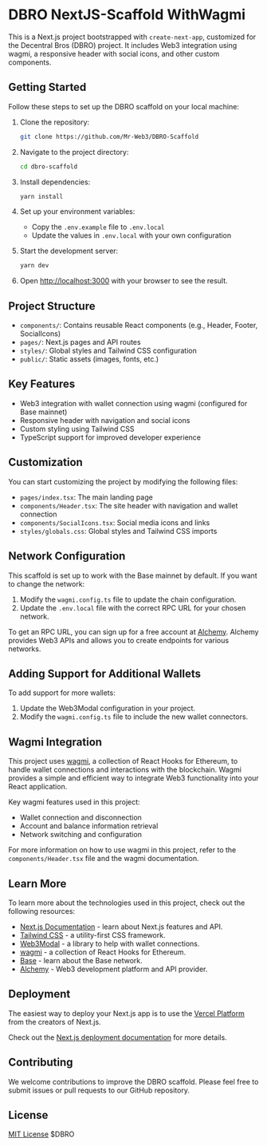 # DBRO NextJS-Scaffold WithWagmi

This is a Next.js project bootstrapped with `create-next-app`, customized for the Decentral Bros (DBRO) project. It includes Web3 integration using wagmi, a responsive header with social icons, and other custom components.

## Getting Started

Follow these steps to set up the DBRO scaffold on your local machine:

1. Clone the repository:
   ```bash
   git clone https://github.com/Mr-Web3/DBRO-Scaffold
   ```

2. Navigate to the project directory:
   ```bash
   cd dbro-scaffold
   ```

3. Install dependencies:
   ```bash
   yarn install
   ```

4. Set up your environment variables:
   - Copy the `.env.example` file to `.env.local`
   - Update the values in `.env.local` with your own configuration

5. Start the development server:
   ```bash
   yarn dev
   ```

6. Open [http://localhost:3000](http://localhost:3000) with your browser to see the result.

## Project Structure

- `components/`: Contains reusable React components (e.g., Header, Footer, SocialIcons)
- `pages/`: Next.js pages and API routes
- `styles/`: Global styles and Tailwind CSS configuration
- `public/`: Static assets (images, fonts, etc.)

## Key Features

- Web3 integration with wallet connection using wagmi (configured for Base mainnet)
- Responsive header with navigation and social icons
- Custom styling using Tailwind CSS
- TypeScript support for improved developer experience

## Customization

You can start customizing the project by modifying the following files:

- `pages/index.tsx`: The main landing page
- `components/Header.tsx`: The site header with navigation and wallet connection
- `components/SocialIcons.tsx`: Social media icons and links
- `styles/globals.css`: Global styles and Tailwind CSS imports

## Network Configuration

This scaffold is set up to work with the Base mainnet by default. If you want to change the network:

1. Modify the `wagmi.config.ts` file to update the chain configuration.
2. Update the `.env.local` file with the correct RPC URL for your chosen network.

To get an RPC URL, you can sign up for a free account at [Alchemy](https://www.alchemy.com/). Alchemy provides Web3 APIs and allows you to create endpoints for various networks.

## Adding Support for Additional Wallets

To add support for more wallets:

1. Update the Web3Modal configuration in your project.
2. Modify the `wagmi.config.ts` file to include the new wallet connectors.

## Wagmi Integration

This project uses [wagmi](https://wagmi.sh/), a collection of React Hooks for Ethereum, to handle wallet connections and interactions with the blockchain. Wagmi provides a simple and efficient way to integrate Web3 functionality into your React application.

Key wagmi features used in this project:
- Wallet connection and disconnection
- Account and balance information retrieval
- Network switching and configuration

For more information on how to use wagmi in this project, refer to the `components/Header.tsx` file and the wagmi documentation.

## Learn More

To learn more about the technologies used in this project, check out the following resources:

- [Next.js Documentation](https://nextjs.org/docs) - learn about Next.js features and API.
- [Tailwind CSS](https://tailwindcss.com/docs) - a utility-first CSS framework.
- [Web3Modal](https://web3modal.com/) - a library to help with wallet connections.
- [wagmi](https://wagmi.sh/) - a collection of React Hooks for Ethereum.
- [Base](https://base.org/) - learn about the Base network.
- [Alchemy](https://www.alchemy.com/) - Web3 development platform and API provider.

## Deployment

The easiest way to deploy your Next.js app is to use the [Vercel Platform](https://vercel.com/new?utm_medium=default-template&filter=next.js&utm_source=create-next-app&utm_campaign=create-next-app-readme) from the creators of Next.js.

Check out the [Next.js deployment documentation](https://nextjs.org/docs/deployment) for more details.

## Contributing

We welcome contributions to improve the DBRO scaffold. Please feel free to submit issues or pull requests to our GitHub repository.

## License

[MIT License](LICENSE) $DBRO
